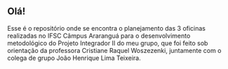 ## Olá!

Esse é o repositório onde se encontra o planejamento das 3 oficinas realizadas no IFSC Câmpus Araranguá para o desenvolvimento metodológico do Projeto Integrador II do meu grupo, que foi feito sob orientação da professora Cristiane Raquel Woszezenki, juntamente com o colega de grupo João Henrique Lima Teixeira.